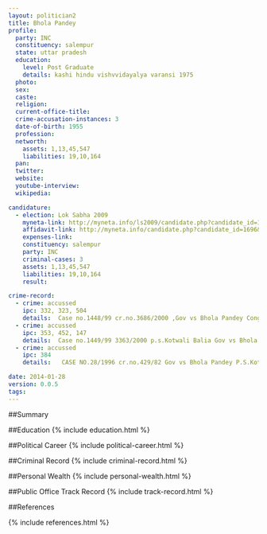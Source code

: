 ```yaml
---
layout: politician2
title: Bhola Pandey
profile: 
  party: INC
  constituency: salempur
  state: uttar pradesh
  education: 
    level: Post Graduate
    details: kashi hindu vishvvidayalya varansi 1975
  photo: 
  sex: 
  caste: 
  religion: 
  current-office-title: 
  crime-accusation-instances: 3
  date-of-birth: 1955
  profession: 
  networth: 
    assets: 1,13,45,547
    liabilities: 19,10,164
  pan: 
  twitter: 
  website: 
  youtube-interview: 
  wikipedia: 

candidature: 
  - election: Lok Sabha 2009
    myneta-link: http://myneta.info/ls2009/candidate.php?candidate_id=1696
    affidavit-link: http://myneta.info/candidate.php?candidate_id=1696&scan=original
    expenses-link: 
    constituency: salempur 
    party: INC
    criminal-cases: 3
    assets: 1,13,45,547
    liabilities: 19,10,164
    result:  

crime-record: 
  - crime: accussed
    ipc: 332, 323, 504
    details:  Case no.1448/99 cr.no.3686/2000 ,Gov vs Bhola Pandey Congizance by  Chief Judicial Magistrate court Balia  
  - crime: accussed
    ipc: 353, 452, 147
    details:  Case no.1449/99 3363/2000 p.s.Kotwali Balia Gov vs Bhola Pandey Congizance by Chief Judicial Magistrate court Balia  
  - crime: accussed
    ipc: 384
    details:   CASE NO.28/1996 cr.no.429/82 Gov vs Bhola Pandey P.S.Kotwali  cognizance by Chief Judicial Magistrate court  Balia    

date: 2014-01-28
version: 0.0.5
tags: 
---
```

##Summary


##Education
{% include education.html %}


##Political Career
{% include political-career.html %}


##Criminal Record
{% include criminal-record.html %}


##Personal Wealth
{% include personal-wealth.html %}


##Public Office Track Record
{% include track-record.html %}


##References


{% include references.html %}